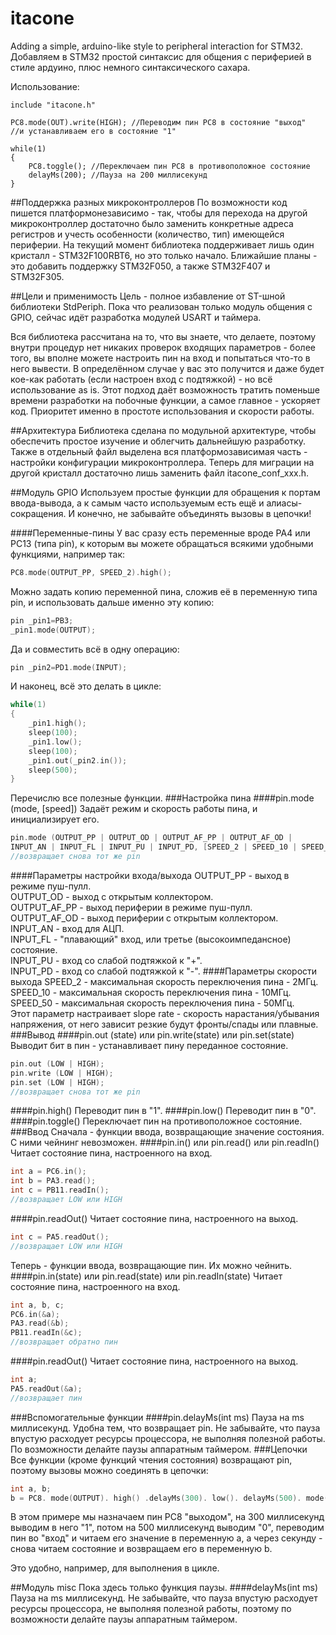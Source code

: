 itacone
=======

Adding a simple, arduino-like style to peripheral interaction for STM32.  
Добавляем в STM32 простой синтаксис для общения с периферией в стиле ардуино, плюс немного синтаксического сахара.

Использование:

	include "itacone.h"

	PC8.mode(OUT).write(HIGH); //Переводим пин PC8 в состояние "выход"
	//и устанавливаем его в состояние "1"

	while(1)
	{
		PC8.toggle(); //Переключаем пин PC8 в противоположное состояние
		delayMs(200); //Пауза на 200 миллисекунд
	}

##Поддержка разных микроконтроллеров
По возможности код пишется платформонезависимо - так, чтобы для перехода на другой микроконтроллер достаточно было заменить конкретные адреса регистров и учесть особенности (количество, тип) имеющейся периферии. На текущий момент библиотека поддерживает лишь один кристалл - STM32F100RBT6, но это только начало. Ближайшие планы - это добавить поддержку STM32F050, а также STM32F407 и STM32F305.

##Цели и применимость
Цель - полное избавление от ST-шной библиотеки StdPeriph. Пока что реализован только модуль общения с GPIO, сейчас идёт разработка модулей USART и таймера.

Вся библиотека рассчитана на то, что вы знаете, что делаете, поэтому внутри процедур нет никаких проверок входящих параметров - более того, вы вполне можете настроить пин на вход и попытаться что-то в него вывести. В определённом случае у вас это получится и даже будет кое-как работать (если настроен вход с подтяжкой) - но всё использование as is. Этот подход даёт возможность тратить поменьше времени разработки на побочные функции, а самое главное - ускоряет код. Приоритет именно в простоте использования и скорости работы.

##Архитектура
Библиотека сделана по модульной архитектуре, чтобы обеспечить простое изучение и облегчить дальнейшую разработку. Также в отдельный файл выделена вся платформозависимая часть - настройки конфигурации микроконтроллера. Теперь для миграции на другой кристалл достаточно лишь заменить файл itacone_conf_xxx.h.

##Модуль GPIO
Используем простые функции для обращения к портам ввода-вывода, а к самым часто используемым есть ещё и алиасы-сокращения. И конечно, не забывайте объединять вызовы в цепочки!

####Переменные-пины
У вас сразу есть переменные вроде PA4 или PC13 (типа pin), к которым вы можете обращаться всякими удобными функциями, например так:

```c
PC8.mode(OUTPUT_PP, SPEED_2).high();
```

Можно задать копию переменной пина, сложив её в переменную типа pin, и использовать дальше именно эту копию:

```c
pin _pin1=PB3;
_pin1.mode(OUTPUT);
```

Да и совместить всё в одну операцию:

```c
pin _pin2=PD1.mode(INPUT);
```

И наконец, всё это делать в цикле:

```c
while(1)
{
	_pin1.high();
	sleep(100);
	_pin1.low();
	sleep(100);
	_pin1.out(_pin2.in());
	sleep(500);
}
```

Перечислю все полезные функции.
###Настройка пина
####pin.mode (mode, [speed])
Задаёт режим и скорость работы пина, и инициализирует его.  
```c
pin.mode (OUTPUT_PP | OUTPUT_OD | OUTPUT_AF_PP | OUTPUT_AF_OD |
INPUT_AN | INPUT_FL | INPUT_PU | INPUT_PD, [SPEED_2 | SPEED_10 | SPEED_50]);
//возвращает снова тот же pin
```
####Параметры настройки входа/выхода
OUTPUT_PP - выход в режиме пуш-пулл.  
OUTPUT_OD - выход с открытым коллектором.  
OUTPUT_AF_PP - выход периферии в режиме пуш-пулл.  
OUTPUT_AF_OD - выход периферии с открытым коллектором.  
INPUT_AN - вход для АЦП.  
INPUT_FL - "плавающий" вход, или третье (высокоимпедансное) состояние.  
INPUT_PU - вход со слабой подтяжкой к "+".  
INPUT_PD - вход со слабой подтяжкой к "-".
####Параметры скорости выхода
SPEED_2 - максимальная скорость переключения пина - 2МГц.  
SPEED_10 - максимальная скорость переключения пина - 10МГц.  
SPEED_50 - максимальная скорость переключения пина - 50МГц.  
Этот параметр настраивает slope rate - скорость нарастания/убывания напряжения, от него зависит резкие будут фронты/спады или плавные.
###Вывод
####pin.out (state) или pin.write(state) или pin.set(state)
Выводит бит в пин - устанавливает пину переданное состояние.  
```c
pin.out (LOW | HIGH);
pin.write (LOW | HIGH);
pin.set (LOW | HIGH);
//возвращает снова тот же pin
```
####pin.high()
Переводит пин в "1".
####pin.low()
Переводит пин в "0".
####pin.toggle()
Переключает пин на противоположное состояние.
###Ввод
Сначала - функции ввода, возвращающие значение состояния. С ними чейнинг невозможен.
####pin.in() или pin.read() или pin.readIn()
Читает состояние пина, настроенного на вход.  
```c
int a = PC6.in();
int b = PA3.read();
int c = PB11.readIn();
//возвращает LOW или HIGH
```
####pin.readOut()
Читает состояние пина, настроенного на выход.  
```c
int c = PA5.readOut();
//возвращает LOW или HIGH
```
Теперь - функции ввода, возвращающие пин. Их можно чейнить.
####pin.in(state) или pin.read(state) или pin.readIn(state)
Читает состояние пина, настроенного на вход.  
```c
int a, b, c;
PC6.in(&a);
PA3.read(&b);
PB11.readIn(&c);
//возвращает обратно пин
```
####pin.readOut()
Читает состояние пина, настроенного на выход.  
```c
int a;
PA5.readOut(&a);
//возвращает пин
```
###Вспомогательные функции
####pin.delayMs(int ms)
Пауза на ms миллисекунд. Удобна тем, что возвращает pin. Не забывайте, что пауза впустую расходует ресурсы процессора, не выполняя полезной работы. По возможности делайте паузы аппаратным таймером.
###Цепочки
Все функции (кроме функций чтения состояния) возвращают pin, поэтому вызовы можно соединять в цепочки:

```c
int a, b;
b = PC8. mode(OUTPUT). high() .delayMs(300). low(). delayMs(500). mode(INPUT). read(&a). delayMs(1000). read();
```

В этом примере мы назначаем пин PC8 "выходом", на 300 миллисекунд выводим в него "1", потом на 500 миллисекунд выводим "0", переводим пин во "вход" и читаем его значение в переменную a, а через секунду - снова читаем состояние и возвращаем его в переменную b.

Это удобно, например, для выполнения в цикле.

##Модуль misc
Пока здесь только функция паузы.
####delayMs(int ms)
Пауза на ms миллисекунд. Не забывайте, что пауза впустую расходует ресурсы процессора, не выполняя полезной работы, поэтому по возможности делайте паузы аппаратным таймером.